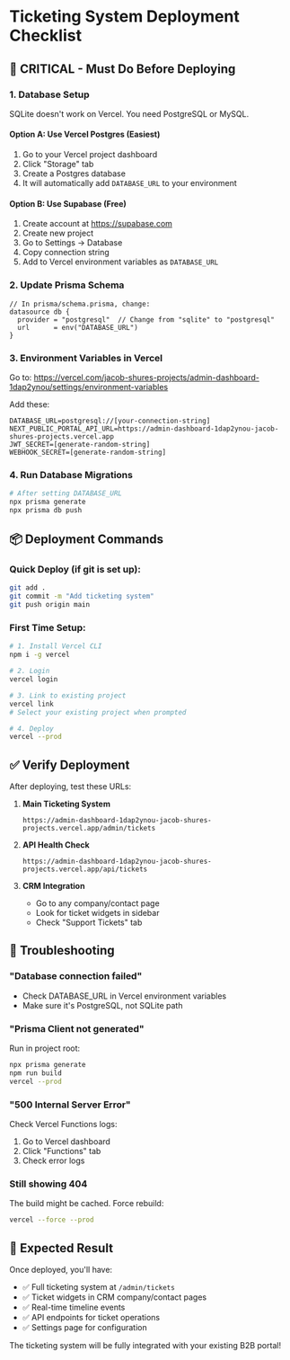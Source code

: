 # Ticketing System Deployment Checklist

## 🚨 CRITICAL - Must Do Before Deploying

### 1. Database Setup
SQLite doesn't work on Vercel. You need PostgreSQL or MySQL.

#### Option A: Use Vercel Postgres (Easiest)
1. Go to your Vercel project dashboard
2. Click "Storage" tab
3. Create a Postgres database
4. It will automatically add `DATABASE_URL` to your environment

#### Option B: Use Supabase (Free)
1. Create account at https://supabase.com
2. Create new project
3. Go to Settings → Database
4. Copy connection string
5. Add to Vercel environment variables as `DATABASE_URL`

### 2. Update Prisma Schema
```prisma
// In prisma/schema.prisma, change:
datasource db {
  provider = "postgresql"  // Change from "sqlite" to "postgresql"
  url      = env("DATABASE_URL")
}
```

### 3. Environment Variables in Vercel
Go to: https://vercel.com/jacob-shures-projects/admin-dashboard-1dap2ynou/settings/environment-variables

Add these:
```
DATABASE_URL=postgresql://[your-connection-string]
NEXT_PUBLIC_PORTAL_API_URL=https://admin-dashboard-1dap2ynou-jacob-shures-projects.vercel.app
JWT_SECRET=[generate-random-string]
WEBHOOK_SECRET=[generate-random-string]
```

### 4. Run Database Migrations
```bash
# After setting DATABASE_URL
npx prisma generate
npx prisma db push
```

## 📦 Deployment Commands

### Quick Deploy (if git is set up):
```bash
git add .
git commit -m "Add ticketing system"
git push origin main
```

### First Time Setup:
```bash
# 1. Install Vercel CLI
npm i -g vercel

# 2. Login
vercel login

# 3. Link to existing project
vercel link
# Select your existing project when prompted

# 4. Deploy
vercel --prod
```

## ✅ Verify Deployment

After deploying, test these URLs:

1. **Main Ticketing System**
   ```
   https://admin-dashboard-1dap2ynou-jacob-shures-projects.vercel.app/admin/tickets
   ```

2. **API Health Check**
   ```
   https://admin-dashboard-1dap2ynou-jacob-shures-projects.vercel.app/api/tickets
   ```

3. **CRM Integration**
   - Go to any company/contact page
   - Look for ticket widgets in sidebar
   - Check "Support Tickets" tab

## 🐛 Troubleshooting

### "Database connection failed"
- Check DATABASE_URL in Vercel environment variables
- Make sure it's PostgreSQL, not SQLite path

### "Prisma Client not generated"
Run in project root:
```bash
npx prisma generate
npm run build
vercel --prod
```

### "500 Internal Server Error"
Check Vercel Functions logs:
1. Go to Vercel dashboard
2. Click "Functions" tab
3. Check error logs

### Still showing 404
The build might be cached. Force rebuild:
```bash
vercel --force --prod
```

## 🎯 Expected Result

Once deployed, you'll have:
- ✅ Full ticketing system at `/admin/tickets`
- ✅ Ticket widgets in CRM company/contact pages
- ✅ Real-time timeline events
- ✅ API endpoints for ticket operations
- ✅ Settings page for configuration

The ticketing system will be fully integrated with your existing B2B portal!